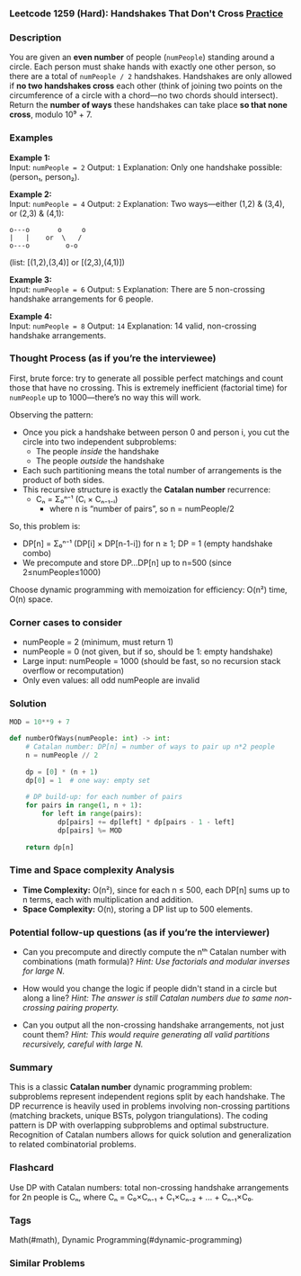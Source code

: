 ### Leetcode 1259 (Hard): Handshakes That Don't Cross [Practice](https://leetcode.com/problems/handshakes-that-dont-cross)

### Description  
You are given an **even number** of people (`numPeople`) standing around a circle. Each person must shake hands with exactly one other person, so there are a total of `numPeople / 2` handshakes. Handshakes are only allowed if **no two handshakes cross** each other (think of joining two points on the circumference of a circle with a chord—no two chords should intersect).  
Return the **number of ways** these handshakes can take place **so that none cross**, modulo 10⁹ + 7.

### Examples  

**Example 1:**  
Input: `numPeople = 2`
Output: `1`
Explanation: Only one handshake possible: (person₁, person₂).

**Example 2:**  
Input: `numPeople = 4`
Output: `2`
Explanation: Two ways—either (1,2) & (3,4), or (2,3) & (4,1):
```
o---o       o     o
|   |    or  \   /
o---o         o-o
```
(list: [(1,2),(3,4)] or [(2,3),(4,1)])

**Example 3:**  
Input: `numPeople = 6`
Output: `5`
Explanation: There are 5 non-crossing handshake arrangements for 6 people.

**Example 4:**  
Input: `numPeople = 8`
Output: `14`
Explanation: 14 valid, non-crossing handshake arrangements.

### Thought Process (as if you’re the interviewee)  

First, brute force: try to generate all possible perfect matchings and count those that have no crossing. This is extremely inefficient (factorial time) for `numPeople` up to 1000—there’s no way this will work.

Observing the pattern:
- Once you pick a handshake between person 0 and person i, you cut the circle into two independent subproblems:
  - The people *inside* the handshake 
  - The people *outside* the handshake
- Each such partitioning means the total number of arrangements is the product of both sides.
- This recursive structure is exactly the **Catalan number** recurrence:
  - Cₙ = Σ₀ⁿ⁻¹ (Cᵢ × Cₙ₋₁₋ᵢ)
    - where n is “number of pairs”, so n = numPeople/2

So, this problem is:
- DP[n] = Σ₀ⁿ⁻¹ (DP[i] × DP[n-1-i]) for n ≥ 1; DP = 1 (empty handshake combo)
- We precompute and store DP…DP[n] up to n=500 (since 2≤numPeople≤1000)

Choose dynamic programming with memoization for efficiency: O(n²) time, O(n) space.

### Corner cases to consider  
- numPeople = 2 (minimum, must return 1)
- numPeople = 0 (not given, but if so, should be 1: empty handshake)
- Large input: numPeople = 1000 (should be fast, so no recursion stack overflow or recomputation)
- Only even values: all odd numPeople are invalid

### Solution

```python
MOD = 10**9 + 7

def numberOfWays(numPeople: int) -> int:
    # Catalan number: DP[n] = number of ways to pair up n*2 people
    n = numPeople // 2
    
    dp = [0] * (n + 1)
    dp[0] = 1  # one way: empty set
    
    # DP build-up: for each number of pairs
    for pairs in range(1, n + 1):
        for left in range(pairs):
            dp[pairs] += dp[left] * dp[pairs - 1 - left]
            dp[pairs] %= MOD
    
    return dp[n]
```

### Time and Space complexity Analysis  

- **Time Complexity:** O(n²), since for each n ≤ 500, each DP[n] sums up to n terms, each with multiplication and addition.
- **Space Complexity:** O(n), storing a DP list up to 500 elements.

### Potential follow-up questions (as if you’re the interviewer)  

- Can you precompute and directly compute the nᵗʰ Catalan number with combinations (math formula)?
  *Hint: Use factorials and modular inverses for large N.*

- How would you change the logic if people didn't stand in a circle but along a line?
  *Hint: The answer is still Catalan numbers due to same non-crossing pairing property.*

- Can you output all the non-crossing handshake arrangements, not just count them?
  *Hint: This would require generating all valid partitions recursively, careful with large N.*

### Summary
This is a classic **Catalan number** dynamic programming problem: subproblems represent independent regions split by each handshake. The DP recurrence is heavily used in problems involving non-crossing partitions (matching brackets, unique BSTs, polygon triangulations). The coding pattern is DP with overlapping subproblems and optimal substructure. Recognition of Catalan numbers allows for quick solution and generalization to related combinatorial problems.


### Flashcard
Use DP with Catalan numbers: total non-crossing handshake arrangements for 2n people is Cₙ, where Cₙ = C₀×Cₙ₋₁ + C₁×Cₙ₋₂ + ... + Cₙ₋₁×C₀.

### Tags
Math(#math), Dynamic Programming(#dynamic-programming)

### Similar Problems
